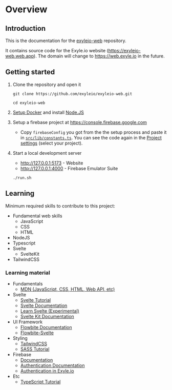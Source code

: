 # Overview

## Introduction

This is the documentation for the
[exyleio-web](https://github.com/exyleio/exyleio-web)
repository.

It contains source code for the Exyle.io website (https://exyleio-web.web.app).
The domain will change to https://web.exyle.io in the future.

## Getting started

1. Clone the repository and open it

   ```
   git clone https://github.com/exyleio/exyleio-web.git
   ```

   ```
   cd exyleio-web
   ```

2. [Setup Docker](/docs/contribution-guides/developers/docker) and install
   [Node.JS](https://nodejs.org)

3. Setup a firebase project at https://console.firebase.google.com

   - Copy `firebaseConfig` you got from the the setup process and paste it in
     [`src/lib/constants.ts`](https://github.com/exyleio/exyleio-web/blob/master/src/lib/constants.ts).
     You can see the code again in the
     [Project settings](https://console.firebase.google.com/project/_/settings/general/web)
     (select your project).

4. Start a local development server

   - http://127.0.0.1:5173 - Website
   - http://127.0.0.1:4000 - Firebase Emulator Suite

   ```
   ./run.sh
   ```

## Learning

Minimum required skills to contribute to this project:

- Fundamental web skills
  - JavaScript
  - CSS
  - HTML
- NodeJS
- Typescript
- Svelte
  - SvelteKit
- TailwindCSS

### Learning material

- Fundamentals
  - [MDN (JavaScript, CSS, HTML, Web API, etc)](https://developer.mozilla.org/docs/Web)
- Svelte
  - [Svelte Tutorial](https://svelte.dev/tutorial)
  - [Svelte Documentation](https://svelte.dev/docs)
  - [Learn Svelte (Experimental)](https://learn.svelte.dev)
  - [Svelte Kit Documentation](https://kit.svelte.dev/docs)
- UI Framework
  - [Flowbite Documentation](https://flowbite.com/docs)
  - [Flowbite-Svelte](https://flowbite-svelte.com)
- Styling
  - [TailwindCSS](https://tailwindcss.com/docs)
  - [SASS Tutorial](https://sass-lang.com/guide)
- Firebase
  - [Documentation](https://firebase.google.com/docs)
  - [Authentication Documentation](https://firebase.google.com/docs/auth)
  - [Authentication in Exyle.io](/docs/game-design/authentication)
- Etc
  - [TypeScript Tutorial](https://www.typescripttutorial.net)
